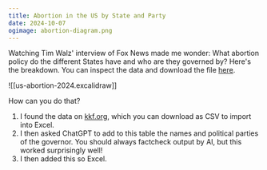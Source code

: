 ```yaml
---
title: Abortion in the US by State and Party
date: 2024-10-07
ogimage: abortion-diagram.png
---
```

Watching Tim Walz' interview of Fox News made me wonder: What abortion policy do the different States have and who are they governed by? Here's the breakdown. You can inspect the data and download the file [here]([abortion.xlsx](https://1drv.ms/x/s!AlKTrtwQHqH_kaFgTcAciNhRz3laVg?e=Q5dlO6)).

![[us-abortion-2024.excalidraw]]

How can you do that? 
1) I found the data on [kkf.org](https://www.kff.org/womens-health-policy/state-indicator/gestational-limit-abortions/?activeTab=map&currentTimeframe=0&selectedDistributions=statutory-limit-on-abortions&sortModel=%7B%22colId%22:%22Location%22,%22sort%22:%22asc%22%7D), which you can download as CSV to import into Excel. 
2) I then asked ChatGPT to add to this table the names and political parties of the governor. You should always factcheck output by AI, but this worked surprisingly well!
3) I then added this so Excel.

